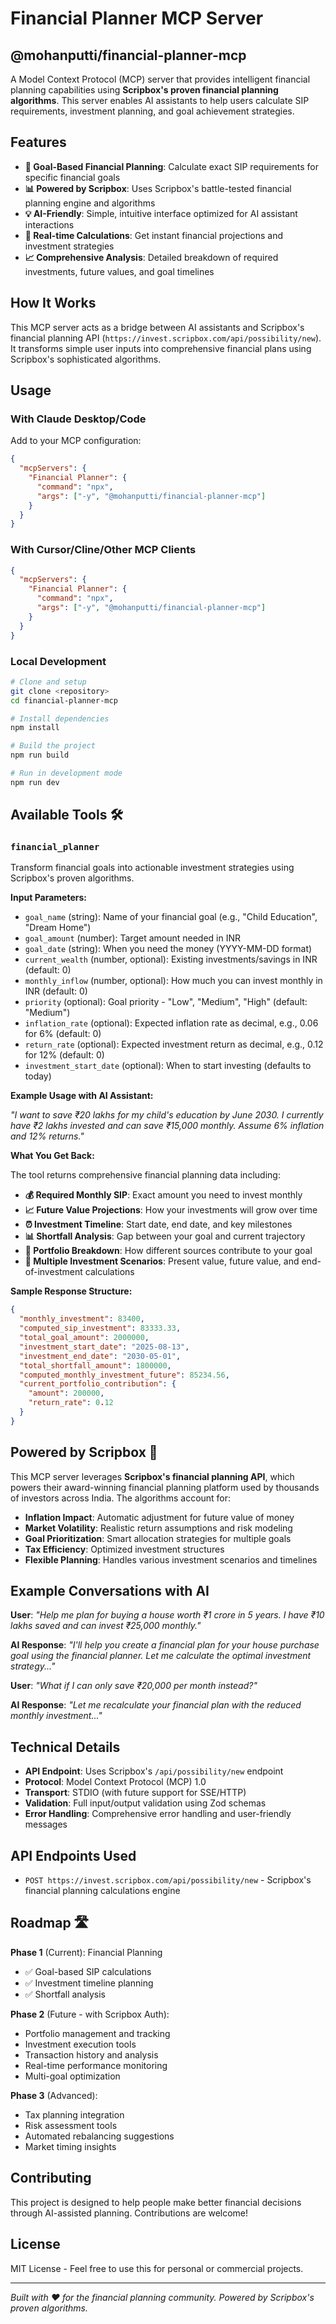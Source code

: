 # Financial Planner MCP Server

## @mohanputti/financial-planner-mcp

A Model Context Protocol (MCP) server that provides intelligent financial planning capabilities using **Scripbox's proven financial planning algorithms**. This server enables AI assistants to help users calculate SIP requirements, investment planning, and goal achievement strategies.

## Features

- **🎯 Goal-Based Financial Planning**: Calculate exact SIP requirements for specific financial goals
- **📊 Powered by Scripbox**: Uses Scripbox's battle-tested financial planning engine and algorithms
- **💡 AI-Friendly**: Simple, intuitive interface optimized for AI assistant interactions
- **🔄 Real-time Calculations**: Get instant financial projections and investment strategies
- **📈 Comprehensive Analysis**: Detailed breakdown of required investments, future values, and goal timelines

## How It Works

This MCP server acts as a bridge between AI assistants and Scripbox's financial planning API (`https://invest.scripbox.com/api/possibility/new`). It transforms simple user inputs into comprehensive financial plans using Scripbox's sophisticated algorithms.

## Usage

### With Claude Desktop/Code

Add to your MCP configuration:

```json
{
  "mcpServers": {
    "Financial Planner": {
      "command": "npx",
      "args": ["-y", "@mohanputti/financial-planner-mcp"]
    }
  }
}
```

### With Cursor/Cline/Other MCP Clients

```json
{
  "mcpServers": {
    "Financial Planner": {
      "command": "npx",
      "args": ["-y", "@mohanputti/financial-planner-mcp"]
    }
  }
}
```

### Local Development

```bash
# Clone and setup
git clone <repository>
cd financial-planner-mcp

# Install dependencies
npm install

# Build the project
npm run build

# Run in development mode
npm run dev
```

## Available Tools 🛠️

### `financial_planner`

Transform financial goals into actionable investment strategies using Scripbox's proven algorithms.

**Input Parameters:**
- `goal_name` (string): Name of your financial goal (e.g., "Child Education", "Dream Home")
- `goal_amount` (number): Target amount needed in INR
- `goal_date` (string): When you need the money (YYYY-MM-DD format)
- `current_wealth` (number, optional): Existing investments/savings in INR (default: 0)
- `monthly_inflow` (number, optional): How much you can invest monthly in INR (default: 0)
- `priority` (optional): Goal priority - "Low", "Medium", "High" (default: "Medium")
- `inflation_rate` (optional): Expected inflation rate as decimal, e.g., 0.06 for 6% (default: 0)
- `return_rate` (optional): Expected investment return as decimal, e.g., 0.12 for 12% (default: 0)
- `investment_start_date` (optional): When to start investing (defaults to today)

**Example Usage with AI Assistant:**

*"I want to save ₹20 lakhs for my child's education by June 2030. I currently have ₹2 lakhs invested and can save ₹15,000 monthly. Assume 6% inflation and 12% returns."*

**What You Get Back:**

The tool returns comprehensive financial planning data including:

- **💰 Required Monthly SIP**: Exact amount you need to invest monthly
- **📈 Future Value Projections**: How your investments will grow over time  
- **⏰ Investment Timeline**: Start date, end date, and key milestones
- **📊 Shortfall Analysis**: Gap between your goal and current trajectory
- **🏦 Portfolio Breakdown**: How different sources contribute to your goal
- **🎯 Multiple Investment Scenarios**: Present value, future value, and end-of-investment calculations

**Sample Response Structure:**
```json
{
  "monthly_investment": 83400,
  "computed_sip_investment": 83333.33,
  "total_goal_amount": 2000000,
  "investment_start_date": "2025-08-13",
  "investment_end_date": "2030-05-01",
  "total_shortfall_amount": 1800000,
  "computed_monthly_investment_future": 85234.56,
  "current_portfolio_contribution": {
    "amount": 200000,
    "return_rate": 0.12
  }
}
```

## Powered by Scripbox 🚀

This MCP server leverages **Scripbox's financial planning API**, which powers their award-winning financial planning platform used by thousands of investors across India. The algorithms account for:

- **Inflation Impact**: Automatic adjustment for future value of money
- **Market Volatility**: Realistic return assumptions and risk modeling  
- **Goal Prioritization**: Smart allocation strategies for multiple goals
- **Tax Efficiency**: Optimized investment structures
- **Flexible Planning**: Handles various investment scenarios and timelines

## Example Conversations with AI

**User**: *"Help me plan for buying a house worth ₹1 crore in 5 years. I have ₹10 lakhs saved and can invest ₹25,000 monthly."*

**AI Response**: *"I'll help you create a financial plan for your house purchase goal using the financial planner. Let me calculate the optimal investment strategy..."*

**User**: *"What if I can only save ₹20,000 per month instead?"*

**AI Response**: *"Let me recalculate your financial plan with the reduced monthly investment..."*

## Technical Details

- **API Endpoint**: Uses Scripbox's `/api/possibility/new` endpoint
- **Protocol**: Model Context Protocol (MCP) 1.0
- **Transport**: STDIO (with future support for SSE/HTTP)
- **Validation**: Full input/output validation using Zod schemas
- **Error Handling**: Comprehensive error handling and user-friendly messages

## API Endpoints Used

- `POST https://invest.scripbox.com/api/possibility/new` - Scripbox's financial planning calculations engine

## Roadmap 🛣️

**Phase 1** (Current): Financial Planning
- ✅ Goal-based SIP calculations
- ✅ Investment timeline planning
- ✅ Shortfall analysis

**Phase 2** (Future - with Scripbox Auth):
- Portfolio management and tracking
- Investment execution tools
- Transaction history and analysis
- Real-time performance monitoring
- Multi-goal optimization

**Phase 3** (Advanced):
- Tax planning integration
- Risk assessment tools
- Automated rebalancing suggestions
- Market timing insights

## Contributing

This project is designed to help people make better financial decisions through AI-assisted planning. Contributions are welcome!

## License

MIT License - Feel free to use this for personal or commercial projects.

---

*Built with ❤️ for the financial planning community. Powered by Scripbox's proven algorithms.*